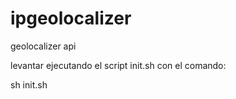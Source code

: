 # ipgeolocalizer

geolocalizer api 

levantar ejecutando el script init.sh con el comando:

sh init.sh
